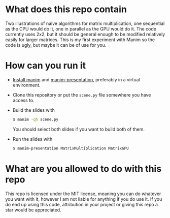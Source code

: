 # What does this repo contain

Two illustrations of naive algorithms for matrix multiplication, one sequential as the CPU would do it, one in parallel as the GPU would do it.
The code currently uses 2x2, but it should be general enough to be modified relatively easily for larger matrices.
This is my first experiment with Manim so the code is ugly, but maybe it can be of use for you.

# How can you run it

* [Install manim](https://docs.manim.community/en/stable/installation.html) and [manim-presentation](https://www.manim.community/plugin/manim-presentation), preferably in a virtual environment.
* Clone this repository or put the `scene.py` file somewhere you have access to.
* Build the slides with

  ```bash
  $ manim -qh scene.py
  ```
  You should select both slides if you want to build both of them.

* Run the slides with

  ```bash
  $ manim-presentation MatrixMultiplication MatrixGPU
  ```

# What are you allowed to do with this repo
This repo is licensed under the MIT license, meaning you can do whatever you want with it, however I am not liable for anything if you do use it.
If you do end up using this code, attribution in your project or giving this repo a star would be appreciated.
